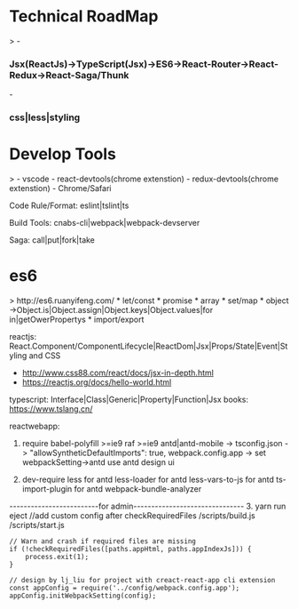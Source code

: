 <h1>Technical RoadMap</h1>
> 
- <h3>Jsx(ReactJs)->TypeScript(Jsx)->ES6->React-Router->React-Redux->React-Saga/Thunk</h3>
- <h3>css|less|styling</h3>
    
<h1>Develop Tools</h1> 
>
- vscode
- react-devtools(chrome extenstion)
- redux-devtools(chrome extenstion)
- Chrome/Safari

Code Rule/Format: eslint|tslint|ts

Build Tools: cnabs-cli|webpack|webpack-devserver

Saga: call|put|fork|take 

<h1>es6</h1>
> http://es6.ruanyifeng.com/
* let/const
* promise
* array
* set/map
* object ->Object.is|Object.assign|Object.keys|Object.values|for in|getOwerPropertys
* import/export


reactjs: React.Component/ComponentLifecycle|ReactDom|Jsx|Props/State|Event|Styling and CSS
* http://www.css88.com/react/docs/jsx-in-depth.html
* https://reactjs.org/docs/hello-world.html

typescript: Interface|Class|Generic|Property|Function|Jsx
    books: https://www.tslang.cn/


 

reactwebapp:
1. require
    babel-polyfill    >=ie9
    raf               >=ie9
    antd|antd-mobile -> tsconfig.json -> "allowSyntheticDefaultImports": true, 
    webpack.config.app -> set webpackSetting->antd use antd design ui
    
2. dev-require
    less              for antd
    less-loader       for antd
    less-vars-to-js   for antd
    ts-import-plugin  for antd
    webpack-bundle-analyzer
    

-------------------------for admin-------------------------------
3. yarn run eject   //add custom config after checkRequiredFiles
    /scripts/build.js
    /scripts/start.js

    // Warn and crash if required files are missing
    if (!checkRequiredFiles([paths.appHtml, paths.appIndexJs])) {
        process.exit(1);
    }

    // design by lj_liu for project with creact-react-app cli extension  
    const appConfig = require('../config/webpack.config.app');
    appConfig.initWebpackSetting(config); 
    
  
    
    
